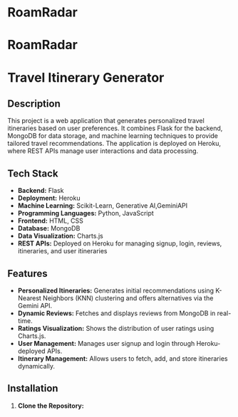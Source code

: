 # RoamRadar

# RoamRadar

# Travel Itinerary Generator

## Description

This project is a web application that generates personalized travel itineraries based on user preferences. It combines Flask for the backend, MongoDB for data storage, and machine learning techniques to provide tailored travel recommendations. The application is deployed on Heroku, where REST APIs manage user interactions and data processing.

## Tech Stack

- **Backend:** Flask
- **Deployment:** Heroku
- **Machine Learning:** Scikit-Learn, Generative AI,GeminiAPI
- **Programming Languages:** Python, JavaScript
- **Frontend:** HTML, CSS
- **Database:** MongoDB
- **Data Visualization:** Charts.js
- **REST APIs:** Deployed on Heroku for managing signup, login, reviews, itineraries, and user itineraries

## Features

- **Personalized Itineraries:** Generates initial recommendations using K-Nearest Neighbors (KNN) clustering and offers alternatives via the Gemini API.
- **Dynamic Reviews:** Fetches and displays reviews from MongoDB in real-time.
- **Ratings Visualization:** Shows the distribution of user ratings using Charts.js.
- **User Management:** Manages user signup and login through Heroku-deployed APIs.
- **Itinerary Management:** Allows users to fetch, add, and store itineraries dynamically.

## Installation

1. **Clone the Repository:**
